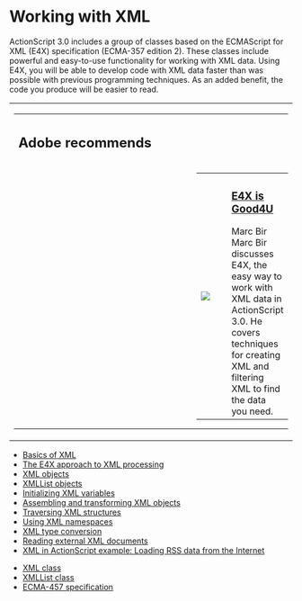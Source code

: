 # Working with XML

<div>

ActionScript 3.0 includes a group of classes based on the ECMAScript for
XML (E4X) specification (ECMA-357 edition 2). These classes include
powerful and easy-to-use functionality for working with XML data. Using
E4X, you will be able to develop code with XML data faster than was
possible with previous programming techniques. As an added benefit, the
code you produce will be easier to read.

<div xmlns:adobe="http://www.adobe.com/saxon">

<table data-border="0" data-cellpadding="0" data-cellspacing="0">
<colgroup>
<col style="width: 100%" />
</colgroup>
<tbody>
<tr class="odd">
<td><table data-border="0" data-cellpadding="0" data-cellspacing="0">
<colgroup>
<col style="width: 33%" />
<col style="width: 33%" />
<col style="width: 33%" />
</colgroup>
<tbody>
<tr class="odd">
<td colspan="3"><h2 id="adobe-recommends">Adobe recommends</h2></td>
</tr>
<tr class="even">
<td colspan="2" width="60%"></td>
<td style="padding: 0"><table data-border="0" data-cellpadding="0"
data-cellspacing="0">
<colgroup>
<col style="width: 50%" />
<col style="width: 50%" />
</colgroup>
<tbody>
<tr class="odd">
<td width="15%"><span> <img src="images/marc_bir.png" /> </span></td>
<td width="85%"><h3 id="e4x-is-good4u"><a href="http://goo.gl/OrIZm"
target="_self">E4X is Good4U</a></h3>
<span> Marc Bir </span><br />
<span> Marc Bir discusses E4X, the easy way to work with XML data in
ActionScript 3.0. He covers techniques for creating XML and filtering
XML to find the data you need. </span></td>
</tr>
</tbody>
</table></td>
</tr>
</tbody>
</table></td>
</tr>
</tbody>
</table>

</div>

- [Basics of XML](./basics-of-xml.md)
- [The E4X approach to XML processing](./the-e4x-approach-to-xml-processing.md)
- [XML objects](./xml-objects.md)
- [XMLList objects](./xmllist-objects.md)
- [Initializing XML variables](./initializing-xml-variables.md)
- [Assembling and transforming XML objects](./assembling-and-transforming-xml-objects.md)
- [Traversing XML structures](./traversing-xml-structures.md)
- [Using XML namespaces](./using-xml-namespaces.md)
- [XML type conversion](./xml-type-conversion.md)
- [Reading external XML documents](./reading-external-xml-documents.md)
- [XML in ActionScript example: Loading RSS data from the Internet](./xml-in-actionscript-example-loading-rss-data-from-the-internet.md)

</div>

- [XML class](http://help.adobe.com/en_US/FlashPlatform/reference/actionscript/3/XML.html)
- [XMLList class](http://help.adobe.com/en_US/FlashPlatform/reference/actionscript/3/XMLList.html)
- [ECMA-457 specification](https://www.ecma-international.org/publications-and-standards/standards/ecma-357/)
